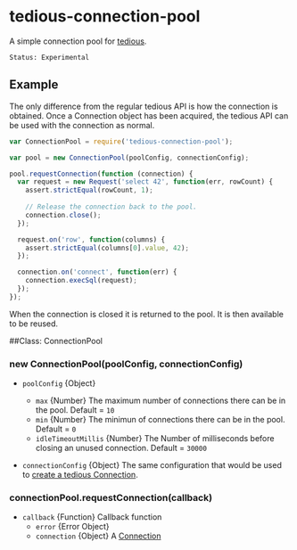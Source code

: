 # tedious-connection-pool
A simple connection pool for [tedious](http://github.com/pekim/tedious).

    Status: Experimental

## Example
The only difference from the regular tedious API is how the connection is obtained.
Once a Connection object has been acquired, the tedious API can be used with the
connection as normal.

```javascript
var ConnectionPool = require('tedious-connection-pool');

var pool = new ConnectionPool(poolConfig, connectionConfig);

pool.requestConnection(function (connection) {
  var request = new Request('select 42', function(err, rowCount) {
    assert.strictEqual(rowCount, 1);
    
    // Release the connection back to the pool.
    connection.close();
  });

  request.on('row', function(columns) {
    assert.strictEqual(columns[0].value, 42);
  });

  connection.on('connect', function(err) {
    connection.execSql(request);
  });
});
```

When the connection is closed it is returned to the pool.
It is then available to be reused.

##Class: ConnectionPool

### new ConnectionPool(poolConfig, connectionConfig)

* `poolConfig` {Object}
  * `max` {Number} The maximum number of connections there can be in the pool. Default = `10`
  * `min` {Number} The minimun of connections there can be in the pool. Default = `0`
  * `idleTimeoutMillis` {Number} The Number of milliseconds before closing an unused connection. Default = `30000`
  
* `connectionConfig` {Object} The same configuration that would be used to [create a
  tedious Connection](http://pekim.github.com/tedious/api-connection.html#function_newConnection).

### connectionPool.requestConnection(callback)

* `callback` {Function} Callback function
  * `error` {Error Object}
  * `connection` {Object} A [Connection](http://pekim.github.com/tedious/api-connection.html)
